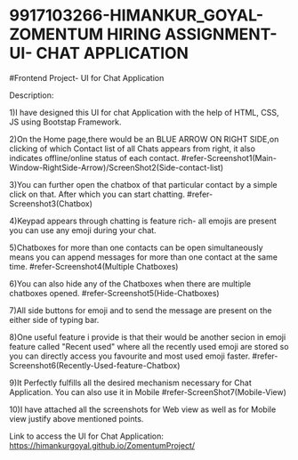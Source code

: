 # 9917103266-HIMANKUR_GOYAL- ZOMENTUM HIRING ASSIGNMENT- UI- CHAT APPLICATION
#Frontend Project- UI for Chat Application

Description:

1)I have designed this UI for chat Application with the help of HTML, CSS, JS using Bootstap Framework.

2)On the Home page,there would be an BLUE ARROW ON RIGHT SIDE,on clicking of which Contact list of all Chats appears from right, it also indicates offline/online status of each contact.     #refer-Screenshot1(Main-Window-RightSide-Arrow)/ScreenShot2(Side-contact-list)

3)You can further open the chatbox of that particular contact by a simple click on that. After which you can start chatting.    #refer-Screenshot3(Chatbox)

4)Keypad appears through chatting is feature rich- all emojis are present you can use any emoji during your chat.

5)Chatboxes for more than one contacts can be open simultaneously means you can append messages for more than one contact at the same time. 
       #refer-Screenshot4(Multiple Chatboxes)

6)You can also hide any of the Chatboxes when there are multiple chatboxes opened.     #refer-Screenshot5(Hide-Chatboxes)

7)All side buttons for emoji and to send the message are present on the either side of typing bar. 

8)One useful feature i provide is that their would be another secion in emoji feature called "Recent used" where all the recently used emoji are stored so you can directly 
  access you favourite and most used emoji faster.     #refer-Screenshot6(Recently-Used-feature-Chatbox)

9)It Perfectly fulfills all the desired mechanism necessary for Chat Application. You can also use it in Mobile    #refer-ScreenShot7(Mobile-View)

10)I have attached all the screenshots for Web view as well as for Mobile view justify above mentioned points.


Link to access the UI for Chat Application: https://himankurgoyal.github.io/ZomentumProject/
